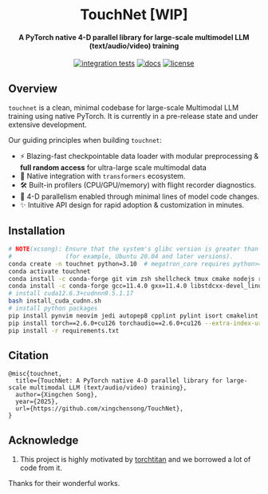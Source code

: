 <div align="center">

# TouchNet [WIP]

#### A PyTorch native 4-D parallel library for large-scale multimodel LLM (text/audio/video) training

[![integration tests](https://github.com/xingchensong/TouchNet/actions/workflows/unit_test_cpu.yaml/badge.svg?branch=main)](https://github.com/xingchensong/TouchNet/actions/workflows/unit_test_cpu.yaml?query=branch%3Amain)
[![docs](https://img.shields.io/badge/docs-latest-blue.svg)](docs/)
[![license](https://img.shields.io/badge/license-Apache_2-lightgrey.svg)](./LICENSE)

</div>

## Overview

`touchnet` is a clean, minimal codebase for large-scale Multimodal LLM training using native PyTorch. It is currently in a pre-release state and under extensive development.

Our guiding principles when building `touchnet`:

- ⚡️ Blazing-fast checkpointable data loader with modular preprocessing & ​**​full random access​**​ for ultra-large scale multimodal data
- 🤗 Native integration with `transformers` ecosystem.
- 🛠️ Built-in profilers (CPU/GPU/memory) with flight recorder diagnostics.
- 🎯 4-D parallelism enabled through minimal lines of model code changes.
- ✨ Intuitive API design for rapid adoption & customization in minutes.

## Installation

```sh
# NOTE(xcsong): Ensure that the system's glibc version is greater than or equal to 2.17 (see `ldd --version`)
#               (for example, Ubuntu 20.04 and later versions).
conda create -n touchnet python=3.10  # megatron_core requires python>=3.10
conda activate touchnet
conda install -c conda-forge git vim zsh shellcheck tmux cmake nodejs ruby gawk ctags sox ffmpeg -y
conda install -c conda-forge gcc=11.4.0 gxx=11.4.0 libstdcxx-devel_linux-64=11.4.0 -y  # transformer_engine requires gcc>=11.4.0
# install cuda12.6.3+cudnnn9.5.1.17
bash install_cuda_cudnn.sh
# install python packages
pip install pynvim neovim jedi autopep8 cpplint pylint isort cmakelint cmake-format flake8 gpustat nvitop
pip install torch==2.6.0+cu126 torchaudio==2.6.0+cu126 --extra-index-url https://download.pytorch.org/whl/cu126
pip install -r requirements.txt
```

## Citation

```
@misc{touchnet,
  title={TouchNet: A PyTorch native 4-D parallel library for large-scale multimodal LLM (text/audio/video) training},
  author={Xingchen Song},
  year={2025},
  url={https://github.com/xingchensong/TouchNet},
}
```

## Acknowledge

1. This project is highly motivated by [torchtitan](https://github.com/pytorch/torchtitan) and we borrowed a lot of code from it.

Thanks for their wonderful works.
